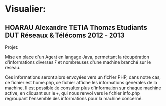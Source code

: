 Visualier:
==========
HOARAU Alexandre
TETIA Thomas
Etudiants DUT Réseaux & Télécoms
2012 - 2013
---------------------------------
Projet:

Mise en place d'un Agent en langage Java, permettant la récupération d'informations diverses 7
et nombreuses d'une machine branché sur le réseau.

Ces informations seront alors envoyées vers un fichier PHP, dans notre cas, ce fichier est home.php,
ce fichier affiche les informations générales de la machine.
Il est possible de consulter plus d'information sur chaque machine active, en cliquant sur le +, 
qui nous renvoi vers le fichier info.php regroupant l'ensemble des informations pour la machine concerné.

